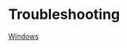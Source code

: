 # Troubleshooting

[Windows](https://github.com/gregwolanski/eleventy-tailwindcss-alpinejs-starter/issues/3)
